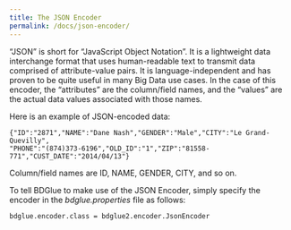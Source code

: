 ```yaml
---
title: The JSON Encoder
permalink: /docs/json-encoder/
---
```

“JSON” is short for “JavaScript Object Notation”. It is a lightweight 
data interchange format that uses human-readable text to transmit data 
comprised of attribute-value pairs. It is language-independent and has proven 
to be quite useful in many Big Data use cases. In the case of this encoder, the 
“attributes” are the column/field names, and the “values” are the 
actual data values associated with those names.

Here is an example of JSON-encoded data:

    {"ID":"2871","NAME":"Dane Nash","GENDER":"Male","CITY":"Le Grand-Quevilly", 
    "PHONE":"(874)373-6196","OLD_ID":"1","ZIP":"81558-771","CUST_DATE":"2014/04/13"}


Column/field names are ID, NAME, GENDER, CITY, and so on.

To tell BDGlue to make use of the JSON Encoder, simply specify the encoder in 
the _bdglue.properties_ file as follows:

    bdglue.encoder.class = bdglue2.encoder.JsonEncoder


